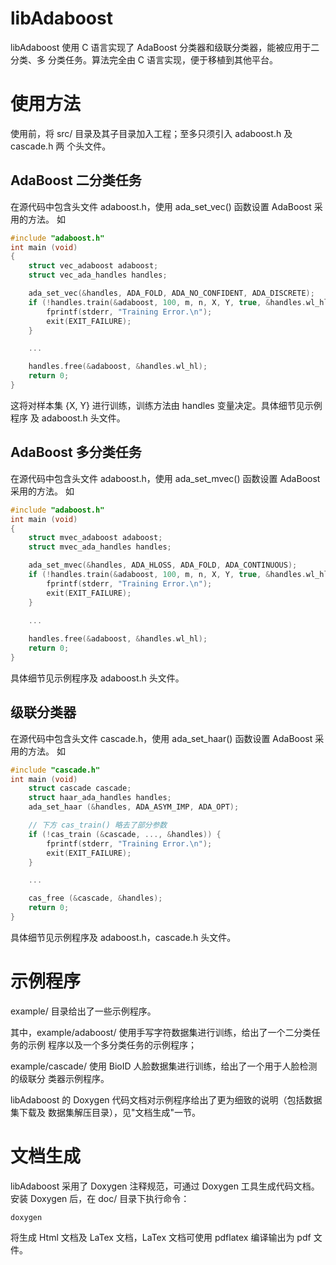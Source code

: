 # libAdaboost
libAdaboost 使用 C 语言实现了 AdaBoost 分类器和级联分类器，能被应用于二分类、多
分类任务。算法完全由 C 语言实现，便于移植到其他平台。

# 使用方法
使用前，将 src/ 目录及其子目录加入工程；至多只须引入 adaboost.h 及 cascade.h 两
个头文件。

## AdaBoost 二分类任务
在源代码中包含头文件 adaboost.h，使用 ada_set_vec() 函数设置 AdaBoost 采用的方法。
如
```c
#include "adaboost.h"
int main (void)
{
	struct vec_adaboost adaboost;
	struct vec_ada_handles handles;

	ada_set_vec(&handles, ADA_FOLD, ADA_NO_CONFIDENT, ADA_DISCRETE);
	if (!handles.train(&adaboost, 100, m, n, X, Y, true, &handles.wl_hl)) {
		fprintf(stderr, "Training Error.\n");
		exit(EXIT_FAILURE);
	}

	...

	handles.free(&adaboost, &handles.wl_hl);
	return 0;
}
```
这将对样本集 {X, Y} 进行训练，训练方法由 handles 变量决定。具体细节见示例程序
及 adaboost.h 头文件。

## AdaBoost 多分类任务
在源代码中包含头文件 adaboost.h，使用 ada_set_mvec() 函数设置 AdaBoost 采用的方法。
如
```c
#include "adaboost.h"
int main (void)
{
	struct mvec_adaboost adaboost;
	struct mvec_ada_handles handles;

	ada_set_mvec(&handles, ADA_HLOSS, ADA_FOLD, ADA_CONTINUOUS);
	if (!handles.train(&adaboost, 100, m, n, X, Y, true, &handles.wl_hl)) {
		fprintf(stderr, "Training Error.\n");
		exit(EXIT_FAILURE);
	}

	...
	
	handles.free(&adaboost, &handles.wl_hl);
	return 0;
}
```
具体细节见示例程序及 adaboost.h 头文件。

## 级联分类器

在源代码中包含头文件 cascade.h，使用 ada_set_haar() 函数设置 AdaBoost 采用的方法。
如
```c
#include "cascade.h"
int main (void)
	struct cascade cascade;
	struct haar_ada_handles handles;
	ada_set_haar (&handles, ADA_ASYM_IMP, ADA_OPT);

	// 下方 cas_train() 略去了部分参数
	if (!cas_train (&cascade, ..., &handles)) {
		fprintf(stderr, "Training Error.\n");
		exit(EXIT_FAILURE);
	}

	...

	cas_free (&cascade, &handles);
	return 0;
}
```
具体细节见示例程序及 adaboost.h，cascade.h 头文件。

# 示例程序
example/ 目录给出了一些示例程序。

其中，example/adaboost/ 使用手写字符数据集进行训练，给出了一个二分类任务的示例
程序以及一个多分类任务的示例程序；

example/cascade/ 使用 BioID 人脸数据集进行训练，给出了一个用于人脸检测的级联分
类器示例程序。

libAdaboost 的 Doxygen 代码文档对示例程序给出了更为细致的说明（包括数据集下载及
数据集解压目录），见"文档生成"一节。

# 文档生成
libAdaboost 采用了 Doxygen 注释规范，可通过 Doxygen 工具生成代码文档。安装
Doxygen 后，在 doc/ 目录下执行命令：
```
doxygen
```
将生成 Html 文档及 LaTex 文档，LaTex 文档可使用 pdflatex 编译输出为 pdf 文件。
